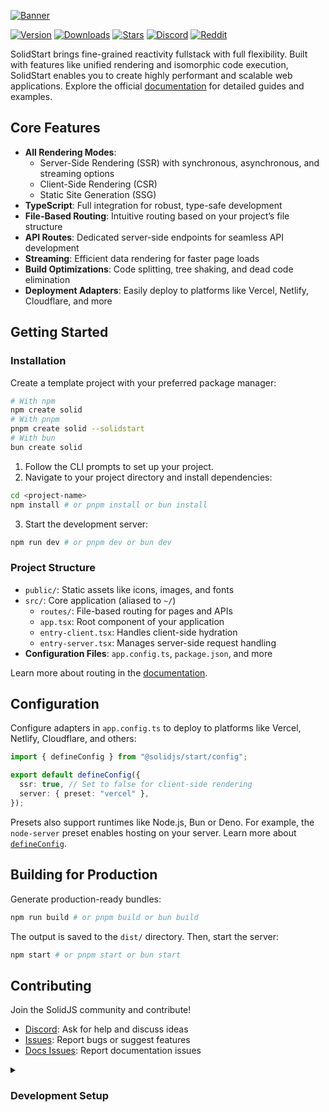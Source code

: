 [![Banner](https://assets.solidjs.com/banner?project=Start&type=core)](https://github.com/solidjs)

[![Version](https://img.shields.io/npm/v/@solidjs/start.svg?style=for-the-badge&color=blue)](https://www.npmjs.com/package/@solidjs/start)
[![Downloads](https://img.shields.io/npm/dm/@solidjs/start.svg?style=for-the-badge&color=blue)](https://www.npmjs.com/package/@solidjs/start)
[![Stars](https://img.shields.io/github/stars/solidjs/solid-start?style=for-the-badge&color=blue)](https://github.com/solidjs/solid-start)
[![Discord](https://img.shields.io/discord/722131463138705510?style=for-the-badge&color=blue)](https://discord.com/invite/solidjs)
[![Reddit](https://img.shields.io/reddit/subreddit-subscribers/solidjs?style=for-the-badge&color=blue)](https://www.reddit.com/r/solidjs/)

SolidStart brings fine-grained reactivity fullstack with full flexibility. Built with features like unified rendering and isomorphic code execution, SolidStart enables you to create highly performant and scalable web applications. Explore the official [documentation](https://docs.solidjs.com/solid-start) for detailed guides and examples.

## Core Features

- **All Rendering Modes**:
  - Server-Side Rendering (SSR) with synchronous, asynchronous, and streaming options
  - Client-Side Rendering (CSR)
  - Static Site Generation (SSG)
- **TypeScript**: Full integration for robust, type-safe development
- **File-Based Routing**: Intuitive routing based on your project’s file structure
- **API Routes**: Dedicated server-side endpoints for seamless API development
- **Streaming**: Efficient data rendering for faster page loads
- **Build Optimizations**: Code splitting, tree shaking, and dead code elimination
- **Deployment Adapters**: Easily deploy to platforms like Vercel, Netlify, Cloudflare, and more

## Getting Started

### Installation

Create a template project with your preferred package manager:

```bash
# With npm
npm create solid
# With pnpm
pnpm create solid --solidstart
# With bun
bun create solid
```

1. Follow the CLI prompts to set up your project.
2. Navigate to your project directory and install dependencies:

```bash
cd <project-name>
npm install # or pnpm install or bun install
```

3. Start the development server:

```bash
npm run dev # or pnpm dev or bun dev
```

### Project Structure

- `public/`: Static assets like icons, images, and fonts
- `src/`: Core application (aliased to `~/`)
  - `routes/`: File-based routing for pages and APIs
  - `app.tsx`: Root component of your application
  - `entry-client.tsx`: Handles client-side hydration
  - `entry-server.tsx`: Manages server-side request handling
- **Configuration Files**: `app.config.ts`, `package.json`, and more

Learn more about routing in the [documentation](https://docs.solidjs.com/solid-start/building-your-application/routing).

## Configuration

Configure adapters in `app.config.ts` to deploy to platforms like Vercel, Netlify, Cloudflare, and others:

```ts
import { defineConfig } from "@solidjs/start/config";

export default defineConfig({
  ssr: true, // Set to false for client-side rendering
  server: { preset: "vercel" },
});
```

Presets also support runtimes like Node.js, Bun or Deno. For example, the `node-server` preset enables hosting on your server. Learn more about [`defineConfig`](https://docs.solidjs.com/solid-start/reference/config/define-config).

## Building for Production

Generate production-ready bundles:

```bash
npm run build # or pnpm build or bun build
```

The output is saved to the `dist/` directory. Then, start the server:

```bash
npm start # or pnpm start or bun start
```

## Contributing

Join the SolidJS community and contribute!

- [Discord](https://discord.com/invite/solidjs): Ask for help and discuss ideas
- [Issues](https://github.com/solidjs/solid-start/issues): Report bugs or suggest features
- [Docs Issues](https://github.com/solidjs/solid-docs/issues): Report documentation issues

<details>
  <summary><h3>Development Setup</h3></summary>

Use a Node.js version manager compatible with `.node-version`. We recommend [asdf-vm](https://asdf-vm.com/) for macOS and Linux users.

### Monorepo & Package Manager

SolidStart uses `pnpm` as the package manager. Install it globally:

```bash
npm install -g pnpm
```

Install dependencies for the monorepo:

```bash
pnpm install
```

Build the project:

```bash
pnpm build
```

### Monorepo & `package.json` Workspaces

If using a monorepo with `package.json` `"workspaces"` (e.g., [Yarn Workspaces](https://classic.yarnpkg.com/en/docs/workspaces/)), ensure `@solidjs/start` is not hoisted. Add it to the `"nohoist"` field in the workspace root or project root:

**Workspace Root Example**:

```jsonc
{
  "workspaces": {
    "packages": [
      /* ... */
    ],
    "nohoist": ["**/@solidjs/start"]
  }
}
```

**Project Root Example**:

```jsonc
{
  "workspaces": {
    "nohoist": ["@solidjs/start"]
  }
}
```

For **Yarn v2+**, use `installConfig` to prevent hoisting:

```jsonc
{
  "installConfig": {
    "hoistingLimits": "dependencies"
  }
}
```

**Note**: Add `@solidjs/start` as a `devDependency` in the child `package.json` to ensure the `/node_modules/@solidjs/start/runtime/entry.jsx` script is available.

</details>
